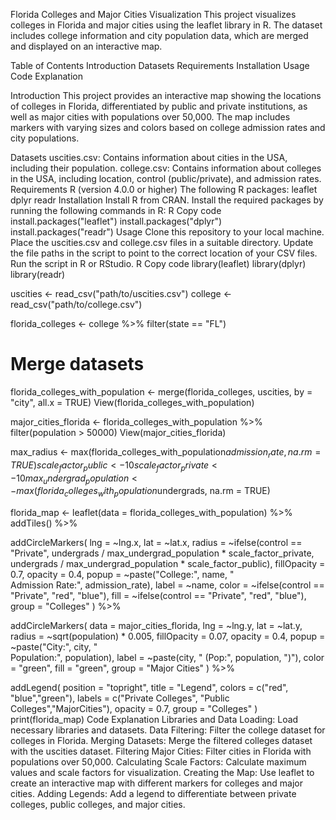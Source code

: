 Florida Colleges and Major Cities Visualization
This project visualizes colleges in Florida and major cities using the leaflet library in R. The dataset includes college information and city population data, which are merged and displayed on an interactive map.

Table of Contents
Introduction
Datasets
Requirements
Installation
Usage
Code Explanation


Introduction
This project provides an interactive map showing the locations of colleges in Florida, differentiated by public and private institutions, as well as major cities with populations over 50,000. The map includes markers with varying sizes and colors based on college admission rates and city populations.

Datasets
uscities.csv: Contains information about cities in the USA, including their population.
college.csv: Contains information about colleges in the USA, including location, control (public/private), and admission rates.
Requirements
R (version 4.0.0 or higher)
The following R packages:
leaflet
dplyr
readr
Installation
Install R from CRAN.
Install the required packages by running the following commands in R:
R
Copy code
install.packages("leaflet")
install.packages("dplyr")
install.packages("readr")
Usage
Clone this repository to your local machine.
Place the uscities.csv and college.csv files in a suitable directory.
Update the file paths in the script to point to the correct location of your CSV files.
Run the script in R or RStudio.
R
Copy code
library(leaflet)
library(dplyr)
library(readr)

uscities <- read_csv("path/to/uscities.csv")
college <- read_csv("path/to/college.csv")

florida_colleges <- college %>%
  filter(state == "FL")

# Merge datasets
florida_colleges_with_population <- merge(florida_colleges, uscities, by = "city", all.x = TRUE)
View(florida_colleges_with_population)

major_cities_florida <- florida_colleges_with_population %>%
  filter(population > 50000)
View(major_cities_florida)

max_radius <- max(florida_colleges_with_population$admission_rate, na.rm = TRUE)
scale_factor_public <- 10  
scale_factor_private <- 10 
max_undergrad_population <- max(florida_colleges_with_population$undergrads, na.rm = TRUE)


florida_map <- leaflet(data = florida_colleges_with_population) %>%
  addTiles() %>%

  addCircleMarkers(
    lng = ~lng.x, 
    lat = ~lat.x, 
    radius = ~ifelse(control == "Private", undergrads / max_undergrad_population * scale_factor_private, 
                     undergrads / max_undergrad_population * scale_factor_public),
    fillOpacity = 0.7,
    opacity = 0.4,
    popup = ~paste("College:", name, "<br>Admission Rate:", admission_rate),
    label = ~name,
    color = ~ifelse(control == "Private", "red", "blue"),
    fill = ~ifelse(control == "Private", "red", "blue"),
    group = "Colleges"
  ) %>%

  addCircleMarkers(
    data = major_cities_florida,
    lng = ~lng.y,
    lat = ~lat.y,
    radius = ~sqrt(population) * 0.005,
    fillOpacity = 0.07,
    opacity = 0.4,
    popup = ~paste("City:", city, "<br>Population:", population),
    label = ~paste(city, " (Pop:", population, ")"),
    color = "green",
    fill = "green",
    group = "Major Cities"
  ) %>%

  addLegend(
    position = "topright",
    title = "Legend",
    colors = c("red", "blue","green"),
    labels = c("Private Colleges", "Public Colleges","MajorCities"),
    opacity = 0.7,
    group = "Colleges"
  )
print(florida_map)
Code Explanation
Libraries and Data Loading: Load necessary libraries and datasets.
Data Filtering: Filter the college dataset for colleges in Florida.
Merging Datasets: Merge the filtered colleges dataset with the uscities dataset.
Filtering Major Cities: Filter cities in Florida with populations over 50,000.
Calculating Scale Factors: Calculate maximum values and scale factors for visualization.
Creating the Map: Use leaflet to create an interactive map with different markers for colleges and major cities.
Adding Legends: Add a legend to differentiate between private colleges, public colleges, and major cities.
